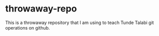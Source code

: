 # throwaway-repo

This is a throwaway repository that I am using to teach Tunde Talabi git operations on github.